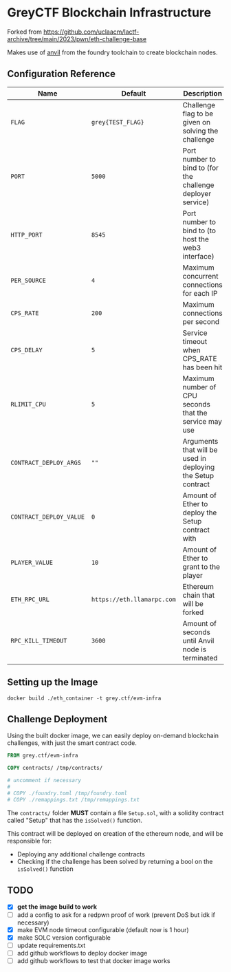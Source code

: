 # GreyCTF Blockchain Infrastructure

Forked from https://github.com/uclaacm/lactf-archive/tree/main/2023/pwn/eth-challenge-base

Makes use of [anvil](https://book.getfoundry.sh/reference/anvil/) from the foundry toolchain to create blockchain nodes.

## Configuration Reference

| Name                      | Default                       | Description                                                                       |
| ------------------------- | ----------------------------- | --------------------------------------------------------------------------------- |
| `FLAG`                    | `grey{TEST_FLAG}`             | Challenge flag to be given on solving the challenge                               |
| `PORT`                    | `5000`                        | Port number to bind to (for the challenge deployer service)                       |
| `HTTP_PORT`               | `8545`                        | Port number to bind to (to host the web3 interface)                               |
| `PER_SOURCE`              | `4`                           | Maximum concurrent connections for each IP                                        |
| `CPS_RATE`                | `200`                         | Maximum connections per second                                                    |
| `CPS_DELAY`               | `5`                           | Service timeout when CPS_RATE has been hit                                        |
| `RLIMIT_CPU`              | `5`                           | Maximum number of CPU seconds that the service may use                            |
| `CONTRACT_DEPLOY_ARGS`    | `""`                          | Arguments that will be used in deploying the Setup contract                       |
| `CONTRACT_DEPLOY_VALUE`   | `0`                           | Amount of Ether to deploy the Setup contract with                                 |
| `PLAYER_VALUE`            | `10`                          | Amount of Ether to grant to the player                                            |
| `ETH_RPC_URL`             | `https://eth.llamarpc.com`    | Ethereum chain that will be forked                                                |
| `RPC_KILL_TIMEOUT`        | `3600`                        | Amount of seconds until Anvil node is terminated                                  |

## Setting up the Image

```
docker build ./eth_container -t grey.ctf/evm-infra
```

## Challenge Deployment

Using the built docker image, we can easily deploy on-demand blockchain challenges, with just the smart contract code.

```dockerfile
FROM grey.ctf/evm-infra

COPY contracts/ /tmp/contracts/

# uncomment if necessary
#
# COPY ./foundry.toml /tmp/foundry.toml
# COPY ./remappings.txt /tmp/remappings.txt
```

The `contracts/` folder **MUST** contain a file `Setup.sol`, with a solidity contract called "Setup" that has the `isSolved()` function.

This contract will be deployed on creation of the ethereum node, and will be responsible for:

- Deploying any additional challenge contracts
- Checking if the challenge has been solved by returning a bool on the `isSolved()` function

## TODO

- [X] **get the image build to work**
- [ ] add a config to ask for a redpwn proof of work (prevent DoS but idk if necessary)
- [X] make EVM node timeout configurable (default now is 1 hour)
- [X] make SOLC version configurable
- [ ] update requirements.txt
- [ ] add github workflows to deploy docker image
- [ ] add github workflows to test that docker image works
